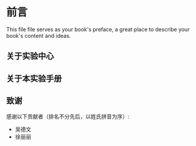 前言
=======

This file file serves as your book's preface, a great place to describe your book's content and ideas.

关于实验中心
------------

关于本实验手册
--------------

致谢
----
感谢以下贡献者（排名不分先后，以姓氏拼音为序）:
* 吴德文
* 徐丽丽